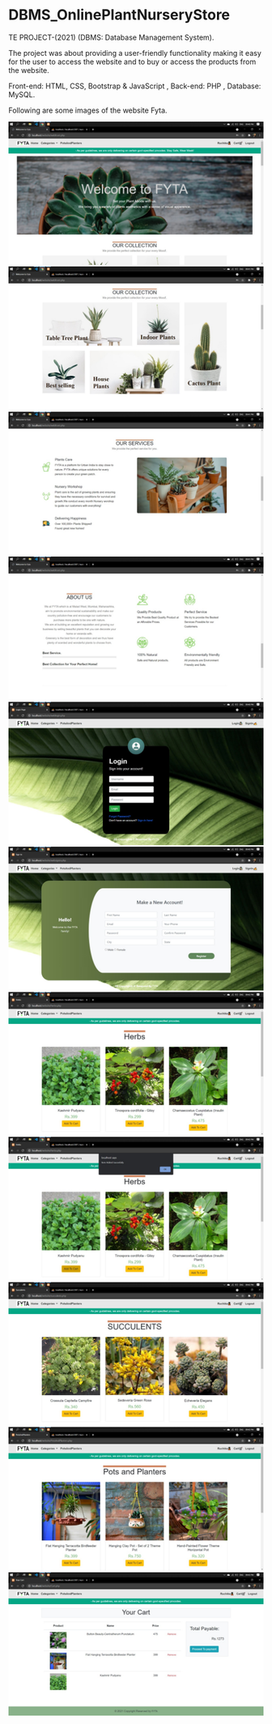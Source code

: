 # DBMS_OnlinePlantNurseryStore
TE PROJECT-(2021)
(DBMS: Database Management System).

The project was about providing a user-friendly functionality making it easy for the user to access the website and to buy or access the products from the website.

Front-end: HTML, CSS, Bootstrap & JavaScript , 
Back-end: PHP  , 
Database: MySQL.

Following are some images of the website Fyta.

![](Project%20Photos/IMG-20210630-WA0088.jpg)
![](Project%20Photos/IMG-20210630-WA0087.jpg)
![](Project%20Photos/IMG-20210630-WA0080.jpg)
![](Project%20Photos/IMG-20210630-WA0086.jpg)
![](Project%20Photos/IMG-20210630-WA0089.jpg)
![](Project%20Photos/IMG-20210630-WA0079.jpg)
![](Project%20Photos/IMG-20210630-WA0081.jpg)
![](Project%20Photos/IMG-20210630-WA0084.jpg)
![](Project%20Photos/IMG-20210630-WA0085.jpg)
![](Project%20Photos/IMG-20210630-WA0083.jpg)
![](Project%20Photos/IMG-20210630-WA0082.jpg)
